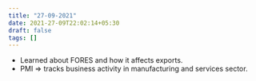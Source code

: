 ```yaml
---
title: "27-09-2021"
date: 2021-27-09T22:02:14+05:30
draft: false
tags: []
---
```


* Learned about FORES and how it affects exports.
* PMI => tracks business activity in manufacturing and services sector.